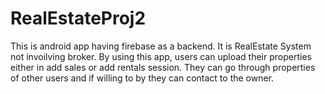 # RealEstateProj2
This is android app having firebase as a backend. It is RealEstate System not invoilving broker. By using this app, users can upload their properties either in add sales or add rentals session. They can go through properties of other users and if willing to by they can contact to the owner.

